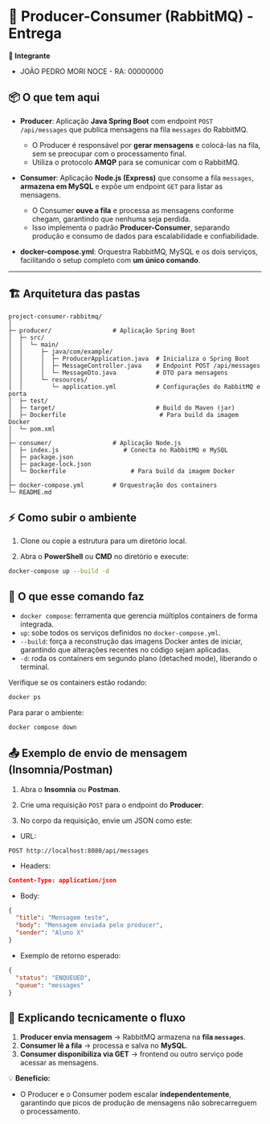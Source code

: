 # 🚀 Producer-Consumer (RabbitMQ) - Entrega

**👤 Integrante**  

- JOÃO PEDRO MORI NOCE - RA: 00000000

## 📦 O que tem aqui

- **Producer**: Aplicação **Java Spring Boot** com endpoint `POST /api/messages` que publica mensagens na fila `messages` do RabbitMQ.  
  - O Producer é responsável por **gerar mensagens** e colocá-las na fila, sem se preocupar com o processamento final.  
  - Utiliza o protocolo **AMQP** para se comunicar com o RabbitMQ.

- **Consumer**: Aplicação **Node.js (Express)** que consome a fila `messages`, **armazena em MySQL** e expõe um endpoint `GET` para listar as mensagens.  
  - O Consumer **ouve a fila** e processa as mensagens conforme chegam, garantindo que nenhuma seja perdida.  
  - Isso implementa o padrão **Producer-Consumer**, separando produção e consumo de dados para escalabilidade e confiabilidade.

- **docker-compose.yml**: Orquestra RabbitMQ, MySQL e os dois serviços, facilitando o setup completo com **um único comando**.

---

## 🏗 Arquitetura das pastas

```text
project-consumer-rabbitmq/
│
├─ producer/                 # Aplicação Spring Boot
│  ├─ src/
│  │  └─ main/
│  │     ├─ java/com/example/
│  │     │  ├─ ProducerApplication.java  # Inicializa o Spring Boot
│  │     │  ├─ MessageController.java    # Endpoint POST /api/messages
│  │     │  └─ MessageDto.java           # DTO para mensagens
│  │     └─ resources/
│  │        └─ application.yml           # Configurações do RabbitMQ e porta
│  ├─ test/
│  ├─ target/                            # Build do Maven (jar)
│  ├─ Dockerfile                          # Para build da imagem Docker
│  └─ pom.xml
│
├─ consumer/                 # Aplicação Node.js
│  ├─ index.js                  # Conecta no RabbitMQ e MySQL
│  ├─ package.json
│  ├─ package-lock.json
│  └─ Dockerfile                  # Para build da imagem Docker
│
├─ docker-compose.yml        # Orquestração dos containers
└─ README.md
```

## ⚡ Como subir o ambiente

1. Clone ou copie a estrutura para um diretório local.

2. Abra o **PowerShell** ou **CMD** no diretório e execute:

```bash
docker-compose up --build -d
```

## 📝 O que esse comando faz

- `docker compose`: ferramenta que gerencia múltiplos containers de forma integrada.  
- `up`: sobe todos os serviços definidos no `docker-compose.yml`.  
- `--build`: força a reconstrução das imagens Docker antes de iniciar, garantindo que alterações recentes no código sejam aplicadas.  
- `-d`: roda os containers em segundo plano (detached mode), liberando o terminal.

Verifique se os containers estão rodando:

```bash
docker ps
```

Para parar o ambiente:
```bash
docker compose down
```

## 📤 Exemplo de envio de mensagem (Insomnia/Postman)

1. Abra o **Insomnia** ou **Postman**.
2. Crie uma requisição `POST` para o endpoint do **Producer**:

3. No corpo da requisição, envie um JSON como este:

- URL:
```text
POST http://localhost:8080/api/messages
```

- Headers:
```json
Content-Type: application/json
```

- Body:
```json
{
  "title": "Mensagem teste",
  "body": "Mensagem enviada pelo producer",
  "sender": "Aluno X"
}
```

- Exemplo de retorno esperado:
```json
{
  "status": "ENQUEUED",
  "queue": "messages"
}
```

## 🔧 Explicando tecnicamente o fluxo

1. **Producer envia mensagem** → RabbitMQ armazena na **fila `messages`**.  
2. **Consumer lê a fila** → processa e salva no **MySQL**.  
3. **Consumer disponibiliza via GET** → frontend ou outro serviço pode acessar as mensagens.

💡 **Benefício:**  
- O Producer e o Consumer podem escalar **independentemente**, garantindo que picos de produção de mensagens não sobrecarreguem o processamento.
